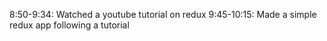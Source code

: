 8:50-9:34: Watched a youtube tutorial on redux
9:45-10:15: Made a simple redux app following a tutorial
